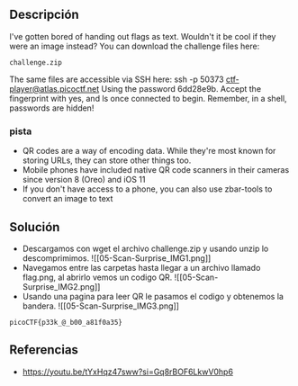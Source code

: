 
## Descripción 

I've gotten bored of handing out flags as text. Wouldn't it be cool if they were an image instead? You can download the challenge files here:

    challenge.zip

The same files are accessible via SSH here: ssh -p 50373 ctf-player@atlas.picoctf.net Using the password 6dd28e9b. Accept the fingerprint with yes, and ls once connected to begin. Remember, in a shell, passwords are hidden!
### pista

- QR codes are a way of encoding data. While they're most known for storing URLs, they can store other things too.
- Mobile phones have included native QR code scanners in their cameras since version 8 (Oreo) and iOS 11
- If you don't have access to a phone, you can also use zbar-tools to convert an image to text
## Solución

- Descargamos con wget el archivo challenge.zip y usando unzip lo descomprimimos.
![[05-Scan-Surprise_IMG1.png]]
- Navegamos entre las carpetas hasta llegar a un archivo llamado flag.png, al abrirlo vemos un codigo QR.
![[05-Scan-Surprise_IMG2.png]]
- Usando una pagina para leer QR le pasamos el codigo y obtenemos la bandera.
![[05-Scan-Surprise_IMG3.png]]



```
picoCTF{p33k_@_b00_a81f0a35}
```

## Referencias

- https://youtu.be/tYxHqz47sww?si=Gq8rBOF6LkwV0hp6